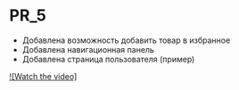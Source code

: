 # PR_5
- Добавлена возможность добавить товар в избранное
- Добавлена навигационная панель
- Добавлена страница пользователя (пример)

[![Watch the video]](https://github.com/Axialer/PKS/blob/main/PR5/video.mp4)

